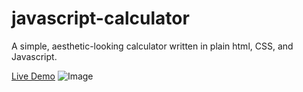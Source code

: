 # javascript-calculator
A simple, aesthetic-looking calculator written in plain html, CSS, and Javascript.

[Live Demo](https://javascript-calculator-mfarabi.vercel.app/)
![Image](https://i.ibb.co/vvRhZR0/Calculator-2-project-image.jpg)
